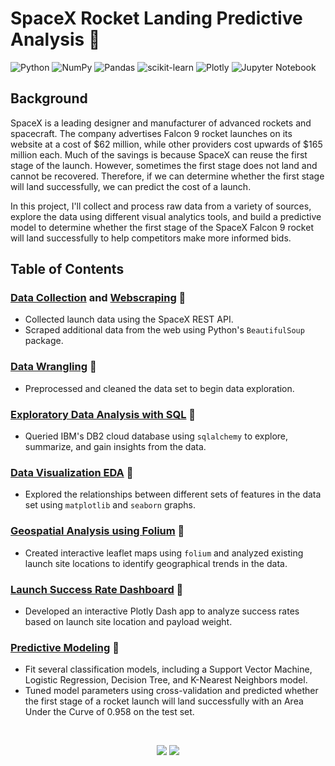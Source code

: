 # SpaceX Rocket Landing Predictive Analysis :rocket:
![Python](https://img.shields.io/badge/Python-3670A0?&logo=python&logoColor=ffffff) ![NumPy](https://img.shields.io/badge/NumPy-%23013243.svg?&logo=numpy&logoColor=white) ![Pandas](https://img.shields.io/badge/pandas-%23130754.svg?logo=pandas&logoColor=white) ![scikit-learn](https://img.shields.io/badge/scikit--learn-%23F89939.svg?&logo=scikit-learn&logoColor=white) ![Plotly](https://img.shields.io/badge/Plotly-%233F4F75.svg?&logo=plotly&logoColor=white) ![Jupyter Notebook](https://img.shields.io/badge/Jupyter-%23F37725.svg?&logo=jupyter&logoColor=white)

## Background
SpaceX is a leading designer and manufacturer of advanced rockets and spacecraft. The company advertises Falcon 9 rocket launches on its website at a cost of $62 million, while other providers cost upwards of $165 million each. Much of the savings is because SpaceX can reuse the first stage of the launch. However, sometimes the first stage does not land and cannot be recovered. Therefore, if we can determine whether the first stage will land successfully, we can predict the cost of a launch.

In this project, I'll collect and process raw data from a variety of sources, explore the data using different visual analytics tools, and build a predictive model to determine whether the first stage of the SpaceX Falcon 9 rocket will land successfully to help competitors make more informed bids.


## Table of Contents
### [Data Collection](https://github.com/kellibelcher/IBM-Data-Science-Capstone/blob/master/Week%201%20Lab:%20Spacex%20Data%20Collection.ipynb) and [Webscraping](https://github.com/kellibelcher/IBM-Data-Science-Capstone-2/blob/master/Week%201%20Lab:%20Webscraping.ipynb) 🚀
- Collected launch data using the SpaceX REST API.
- Scraped additional data from the web using Python's `BeautifulSoup` package.

### [Data Wrangling](https://github.com/kellibelcher/IBM-Data-Science-Capstone/blob/master/Lab%202:%20Data%20Wrangling.ipynb) 🚀 
- Preprocessed and cleaned the data set to begin data exploration.

### [Exploratory Data Analysis with SQL](https://github.com/kellibelcher/IBM-Data-Science-Capstone/blob/master/Lab%203:%20SQL%20EDA.ipynb) 🚀 
- Queried IBM's DB2 cloud database using `sqlalchemy` to explore, summarize, and gain insights from the data.

### [Data Visualization EDA](https://github.com/kellibelcher/IBM-Data-Science-Capstone/blob/master/Lab%204:%20EDA%20Data%20viz.ipynb) 🚀 
- Explored the relationships between different sets of features in the data set using `matplotlib` and `seaborn` graphs.

### [Geospatial Analysis using Folium](https://github.com/kellibelcher/IBM-Data-Science-Capstone/blob/master/Lab%205:%20Mapping%20launch%20site%20locations.ipynb) 🚀 
- Created interactive leaflet maps using `folium` and analyzed existing launch site locations to identify geographical trends in the data.

### [Launch Success Rate Dashboard](http://spacexdashappkellibelcher.pythonanywhere.com/) 🚀 
- Developed an interactive Plotly Dash app to analyze success rates based on launch site location and payload weight.

### [Predictive Modeling](https://www.kaggle.com/kellibelcher/spacex-rocket-landing-predictive-analysis) 🚀 
- Fit several classification models, including a Support Vector Machine, Logistic Regression, Decision Tree, and K-Nearest Neighbors model.
- Tuned model parameters using cross-validation and predicted whether the first stage of a rocket launch will land successfully with an Area Under the Curve of 0.958 on the test set.

</br>

<p align="center">
  <img src="https://cf-courses-data.s3.us.cloud-object-storage.appdomain.cloud/IBMDeveloperSkillsNetwork-DS0701EN-SkillsNetwork/api/Images/landing_1.gif" />
  <img src="https://media.designrush.com/inspiration_images/134929/conversions/_1512513081_152_ibm-mobile.jpg"/>
</p>


